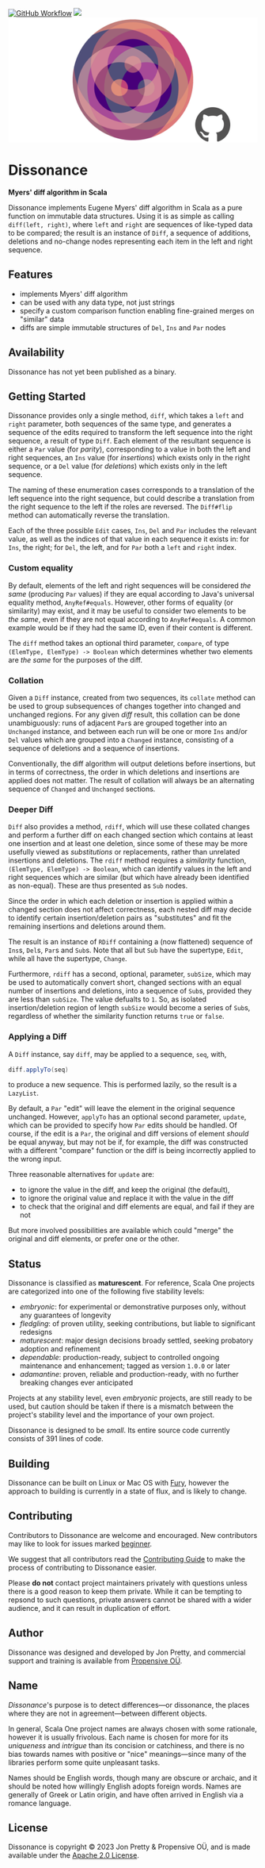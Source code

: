 [<img alt="GitHub Workflow" src="https://img.shields.io/github/actions/workflow/status/propensive/dissonance/main.yml?style=for-the-badge" height="24">](https://github.com/propensive/dissonance/actions)
[<img src="https://img.shields.io/discord/633198088311537684?color=8899f7&label=DISCORD&style=for-the-badge" height="24">](https://discord.gg/7b6mpF6Qcf)
<img src="/doc/images/github.png" valign="middle">

# Dissonance

__Myers' diff algorithm in Scala__

Dissonance implements Eugene Myers' diff algorithm in Scala as a pure function
on immutable data structures. Using it is as simple as calling
`diff(left, right)`, where `left` and `right` are sequences of like-typed data
to be compared; the result is an instance of `Diff`, a sequence of additions,
deletions and no-change nodes representing each item in the left and right
sequence.

## Features

- implements Myers' diff algorithm
- can be used with any data type, not just strings
- specify a custom comparison function enabling fine-grained merges on "similar" data
- diffs are simple immutable structures of `Del`, `Ins` and `Par` nodes


## Availability

Dissonance has not yet been published as a binary.

## Getting Started

Dissonance provides only a single method, `diff`, which takes a `left` and
`right` parameter, both sequences of the same type, and generates a sequence of
the edits required to transform the left sequence into the right sequence, a
result of type `Diff`. Each element of the resultant sequence is either a `Par`
value (for _parity_), corresponding to a value in both the left and right
sequences, an `Ins` value (for _insertions_) which exists only in the right
sequence, or a `Del` value (for _deletions_) which exists only in the left
sequence.

The naming of these enumeration cases corresponds to a translation of the left
sequence into the right sequence, but could describe a translation from the
right sequence to the left if the roles are reversed. The `Diff#flip` method
can automatically reverse the translation.

Each of the three possible `Edit` cases, `Ins`, `Del` and `Par` includes the
relevant value, as well as the indices of that value in each sequence it exists
in: for `Ins`, the right; for `Del`, the left, and for `Par` both a `left` and
`right` index.

### Custom equality

By default, elements of the left and right sequences will be considered _the
same_ (producing `Par` values) if they are equal according to Java's universal
equality method, `AnyRef#equals`. However, other forms of equality (or
similarity) may exist, and it may be useful to consider two elements to be _the
same_, even if they are not equal according to `AnyRef#equals`. A common example
would be if they had the same ID, even if their content is different.

The `diff` method takes an optional third parameter, `compare`, of type
`(ElemType, ElemType) -> Boolean` which determines whether two elements are
_the same_ for the purposes of the diff.

### Collation

Given a `Diff` instance, created from two sequences, its `collate` method can be
used to group subsequences of changes together into changed and unchanged
regions. For any given _diff_ result, this collation can be done unambiguously:
runs of adjacent `Par`s are grouped together into an `Unchanged` instance, and
between each run will be one or more `Ins` and/or `Del` values which are grouped
into a `Changed` instance, consisting of a sequence of deletions and a sequence of
insertions.

Conventionally, the diff algorithm will output deletions before insertions, but in
terms of correctness, the order in which deletions and insertions are applied does
not matter. The result of collation will always be an alternating sequence of
`Changed` and `Unchanged` sections.

### Deeper Diff

`Diff` also provides a method, `rdiff`, which will use these collated changes and
perform a further diff on each changed section which contains at least one insertion
and at least one deletion, since some of these may be more usefully viewed as
_substitutions_ or replacements, rather than unrelated insertions and deletions. The
`rdiff` method requires a _similarity_ function, `(ElemType, ElemType) -> Boolean`,
which can identify values in the left and right sequences which are similar (but
which have already been identified as non-equal). These are thus presented as `Sub`
nodes.

Since the order in which each deletion or insertion is applied within a changed
section does not affect correctness, each nested diff may decide to identify certain
insertion/deletion pairs as "substitutes" and fit the remaining insertions and
deletions around them.

The result is an instance of `RDiff` containing a (now flattened) sequence of
`Ins`s, `Del`s, `Par`s and `Sub`s. Note that all but `Sub` have the supertype,
`Edit`, while all have the supertype, `Change`.

Furthermore, `rdiff` has a second, optional, parameter, `subSize`, which may be used
to automatically convert short, changed sections with an equal number of insertions
and deletions, into a sequence of `Sub`s, provided they are less than `subSize`. The
value defualts to `1`. So, as isolated insertion/deletion region of length `subSize`
would become a series of `Sub`s, regardless of whether the similarity function returns
`true` or `false`.

### Applying a Diff

A `Diff` instance, say `diff`,  may be applied to a sequence, `seq`, with,
```scala
diff.applyTo(seq)
```
to produce a new sequence. This is performed lazily, so the result is a `LazyList`.

By default, a `Par` "edit" will leave the element in the original sequence unchanged.
However, `applyTo` has an optional second parameter, `update`, which can be provided
to specify how `Par` edits should be handled. Of course, if the edit is a `Par`, the
original and diff versions of element _should_ be equal anyway, but may not be if,
for example, the diff was constructed with a different "compare" function or the
diff is being incorrectly applied to the wrong input.

Three reasonable alternatives for `update` are:
- to ignore the value in the diff, and keep the original (the default),
- to ignore the original value and replace it with the value in the diff
- to check that the original and diff elements are equal, and fail if they are not

But more involved possibilities are available which could "merge" the original and
diff elements, or prefer one or the other.




## Status

Dissonance is classified as __maturescent__. For reference, Scala One projects are
categorized into one of the following five stability levels:

- _embryonic_: for experimental or demonstrative purposes only, without any guarantees of longevity
- _fledgling_: of proven utility, seeking contributions, but liable to significant redesigns
- _maturescent_: major design decisions broady settled, seeking probatory adoption and refinement
- _dependable_: production-ready, subject to controlled ongoing maintenance and enhancement; tagged as version `1.0.0` or later
- _adamantine_: proven, reliable and production-ready, with no further breaking changes ever anticipated

Projects at any stability level, even _embryonic_ projects, are still ready to
be used, but caution should be taken if there is a mismatch between the
project's stability level and the importance of your own project.

Dissonance is designed to be _small_. Its entire source code currently consists
of 391 lines of code.

## Building

Dissonance can be built on Linux or Mac OS with [Fury](/propensive/fury), however
the approach to building is currently in a state of flux, and is likely to
change.

## Contributing

Contributors to Dissonance are welcome and encouraged. New contributors may like to look for issues marked
<a href="https://github.com/propensive/dissonance/labels/beginner">beginner</a>.

We suggest that all contributors read the [Contributing Guide](/contributing.md) to make the process of
contributing to Dissonance easier.

Please __do not__ contact project maintainers privately with questions unless
there is a good reason to keep them private. While it can be tempting to
repsond to such questions, private answers cannot be shared with a wider
audience, and it can result in duplication of effort.

## Author

Dissonance was designed and developed by Jon Pretty, and commercial support and training is available from
[Propensive O&Uuml;](https://propensive.com/).



## Name

_Dissonance_'s purpose is to detect differences—or dissonance, the places where they are not in agreement—between different objects.

In general, Scala One project names are always chosen with some rationale, however it is usually
frivolous. Each name is chosen for more for its _uniqueness_ and _intrigue_ than its concision or
catchiness, and there is no bias towards names with positive or "nice" meanings—since many of the
libraries perform some quite unpleasant tasks.

Names should be English words, though many are obscure or archaic, and it should be noted how
willingly English adopts foreign words. Names are generally of Greek or Latin origin, and have
often arrived in English via a romance language.

## License

Dissonance is copyright &copy; 2023 Jon Pretty & Propensive O&Uuml;, and is made available under the
[Apache 2.0 License](/license.md).
